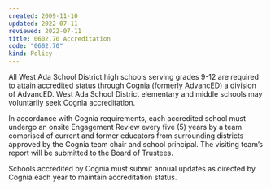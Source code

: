 ```yaml
---
created: 2009-11-10
updated: 2022-07-11
reviewed: 2022-07-11
title: 0602.70 Accreditation
code: "0602.70"
kind: Policy
---
```


All West Ada School District high schools serving grades 9-12 are required to attain accredited status through Cognia (formerly AdvancED) a division of AdvancED. West Ada School District elementary and middle schools may voluntarily seek Cognia accreditation.

In accordance with Cognia requirements, each accredited school must undergo an onsite Engagement Review every five (5) years by a team comprised of current and former educators from surrounding districts approved by the Cognia team chair and school principal. The visiting team’s report will be submitted to the Board of Trustees.

Schools accredited by Cognia must submit annual updates as directed by Cognia each year to maintain accreditation status.
